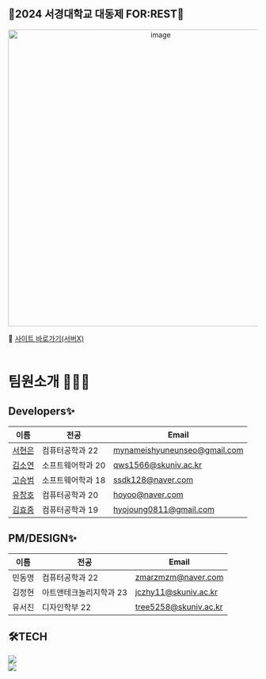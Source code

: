 ## 🌲2024 서경대학교 대동제 FOR:REST🌲


<div align="center">
<img alt="image" width="600"  src="https://github.com/LikeLion-SKU/12th-SKUNIV-Festival-Front/assets/readme/thumnail">
</div>
    

🔗 [사이트 바로가기(서버X)](https://2024skufestival.site/) <br/>
<br/>

# 팀원소개 🙋🏻‍♀️
## Developers✨

| 이름                                         | 전공           | Email                |
| -------------------------------------------- | --------------  | -------------------- |
| [서현은](https://github.com/hyuneu-n)       | 컴퓨터공학과 22  | mynameishyuneunseo@gmail.com |
| [김소연](https://github.com/kssosoy)  | 소프트웨어학과 20      | qws1566@skuniv.ac.kr |
| [고승범](https://github.com/seongbe) | 소프트웨어학과 18      | ssdk128@naver.com |
| [유창호](https://github.com/ChangHoYu) | 컴퓨터공학과 20      | hoyoo@naver.com |
| [김효중](https://github.com/hn7093) | 컴퓨터공학과 19      | hyojoung0811@gmail.com |

## PM/DESIGN✨
| 이름                                         | 전공           | Email                |
| -------------------------------------------- | --------------  | -------------------- |
| 민동명| 컴퓨터공학과 22  | zmarzmzm@naver.com |
| 김정현| 아트앤테크놀리지학과 23      | jczhy11@skuniv.ac.kr |
| 유서진| 디자인학부 22      | tree5258@skuniv.ac.kr |

## 🛠️TECH
<img src="https://img.shields.io/badge/react-61DAFB?style=for-the-badge&logo=react&logoColor=black"><br/>
<img src="https://img.shields.io/badge/spring-6DB33F?style=for-the-badge&logo=spring&logoColor=white"> 
